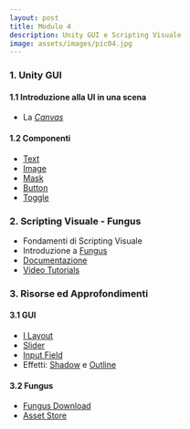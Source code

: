 ```yaml
---
layout: post
title: Modulo 4
description: Unity GUI e Scripting Visuale
image: assets/images/pic04.jpg
---
```


<h3>1. Unity GUI</h3>

<h4>1.1 Introduzione alla UI in una scena</h4>
<ul>
    <li>La <em><a href="https://docs.unity3d.com/540/Documentation/Manual/UICanvas.html" target="_blank">Canvas</a></em></li>
</ul>

<h4>1.2 Componenti</h4>
<ul>
    <li><a href="https://docs.unity3d.com/Manual/script-Text.html" target="_blank">Text</a></li>
    <li><a href="https://docs.unity3d.com/Manual/script-Image.html" target="_blank">Image</a></li>
    <li><a href="https://docs.unity3d.com/Manual/script-Mask.html" target="_blank">Mask</a></li>
    <li><a href="https://docs.unity3d.com/Manual/script-Button.html" target="_blank">Button</a></li>
    <li><a href="https://docs.unity3d.com/Manual/script-Toggle.html" target="_blank">Toggle</a></li>
</ul>

<h3>2. Scripting Visuale - Fungus</h3>

<ul>
    <li>Fondamenti di Scripting Visuale</li>
    <li>Introduzione a <a href="http://fungusgames.com/" target="_blank">Fungus</a></li>
    <li><a href="http://fungusdocs.snozbot.com/" target="_blank">Documentazione</a></li>
    <li><a href="https://www.youtube.com/watch?list=PLiMlyObJfJmUohJ_M2pJhtrNKuNECo2Uk&v=F1vmEtQ7k6M" target="_blank">Video Tutorials</a></li>
</ul>

<h3>3. Risorse ed Approfondimenti</h3>

<h4>3.1 GUI</h4>
<ul>
  <li><a href="https://docs.unity3d.com/Manual/script-LayoutElement.html" target="_blank">I Layout</a></li>
  <li><a href="https://docs.unity3d.com/Manual/script-Slider.html" target="_blank">Slider</a></li>
  <li><a href="https://docs.unity3d.com/Manual/script-InputField.html" target="_blank">Input Field</a></li>
  <li>Effetti: <a href="https://docs.unity3d.com/Manual/script-Shadow.html" target="_blank">Shadow</a> e <a href="https://docs.unity3d.com/Manual/script-Outline.html" target="_blank">Outline</a></li>
</ul>

<h4>3.2 Fungus</h4>
<ul>
  <li><a href="{{ site.baseurl }}/assets/downloads/fungus.zip" target="_blank">Fungus Download</a></li>
  <li><a href="https://www.assetstore.unity3d.com/#!/content/34184?aid=1011lHJn" target="_blank">Asset Store</a></li>
</ul>
